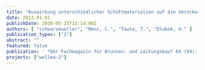 ```yaml
---
title: "Auswirkung unterschiedlicher Schüttmaterialien auf die Verockerung und Regenerierbarkeit von Brunnen"
date: 2013-01-01
publishDate: 2020-05-25T15:14:06Z
authors: [ "schwarzmueller", "Menz, C.", "Taute, T.", "Dlubek, H." ]
publication_types: ["2"]
abstract: ""
featured: false
publication: ' *bbr Fachmagazin für Brunnen- und Leitungsbau* 64 (04): 56-63'
projects: ["wellma-2"]
---
```


